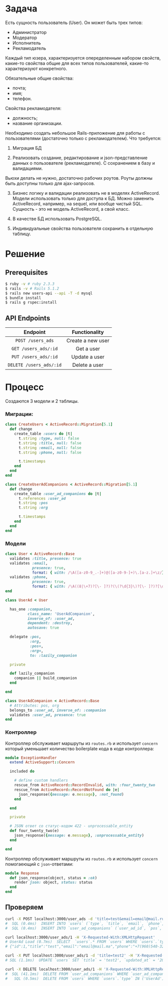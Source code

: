 # Задача

Есть сущность пользователь (User). Он может быть трех типов:

- Администратор
- Модератор
- Исполнитель
- Рекламодатель

Каждый тип юзера, характеризуется опеределенным набором 
свойств, какие-то свойства общие для всех типов 
пользователей, какие-то характеризуют конкретного. 

Обязательные общие свойства:
- почта;
- имя;
- телефон.

Свойства рекламодателя:
- должность;
- название организации.

Необходимо создать небольшое Rails-приложение для работы 
с пользователями (достаточно только с рекламодателем). Что требуется:

1) Миграция БД

2) Реализовать создание, редактирование и 
json-представление данных о пользователе (рекламодателе). 
С сохранением в базу и валидациями.
 
Вьюхи делать не нужно, достаточно рабочих роутов. 
Роуты должны быть доступны только для ajax-запросов. 

3) Бизнес логику и валидации реализовать не в моделях 
ActiveRecord. Модели использовать только для доступа 
к БД. Можно заменить ActiveRecord, например, на 
sequel, или вообще чистый SQL. Сущность - это не модель 
ActiveRecord, а свой класс.

4) В качестве БД использовать PostgreSQL.

5) Индивидуальные свойства пользователя 
сохранить в отдельную таблицу.

# Решение

## Prerequisites

```bash
$ ruby -v # ruby 2.3.3
$ rails -v # Rails 5.1.2
$ rails new users-api --api -T -d mysql
$ bundle install
$ rails g rspec:install
```

## API Endpoints

| Endpoint	                    | Functionality                |
| :-------------------------:   | :---------------------------:|
| `POST /users_ads`	            |  Create a new user           |
| `GET /users_ads/:id`	        |  Get a user                  |
| `PUT /users_ads/:id`	        |  Update a user               |
| `DELETE /users_ads/:id`	    |  Delete a user               |

# Процесс

Создаются 3 модели и 2 таблицы.

### Миграции:

```ruby
class CreateUsers < ActiveRecord::Migration[5.1]
  def change
    create_table :users do |t|
      t.string :type, null: false
      t.string :title, null: false
      t.string :email, null: false
      t.string :phone, null: false

      t.timestamps
    end
  end
end
```

```ruby
class CreateUserAdCompanions < ActiveRecord::Migration[5.1]
  def change
    create_table :user_ad_companions do |t|
      t.references :user_ad
      t.string :pos
      t.string :org

      t.timestamps
    end
  end
end
```

### Модели

```ruby
class User < ActiveRecord::Base
  validates :title, presence: true
  validates :email,
            presence: true,
            format: { with: /\A([a-z0-9_.-]+)@([a-z0-9-]+)\.[a-z.]+\z/}
  validates :phone,
            presence: true,
            format: { with: /\A((8|\+7)?[\- ]?)?(\(?\d{3}\)?[\- ]?)?[\d\- ]{7,10}\z/ }
end
```

```ruby
class UserAd < User

  has_one :companion,
          class_name: 'UserAdCompanion',
          inverse_of: :user_ad,
          dependent: :destroy,
          autosave: true

  delegate :pos,
           :org,
           :pos=,
           :org=,
           to: :lazily_companion

  private

  def lazily_companion
    companion || build_companion
  end

end
```

```ruby
class UserAdCompanion < ActiveRecord::Base
  # Attributes: pos, org
  belongs_to :user_ad, inverse_of: :companion
  validates :user_ad, presence: true
end
```

### Контроллер

Контроллер обслуживает маршруты из `routes.rb` и использует `concern` 
который уменьшает количество boilerplate кода в коде контроллера:

```ruby
module ExceptionHandler
  extend ActiveSupport::Concern

  included do

    # define custom handlers
    rescue_from ActiveRecord::RecordInvalid, with: :four_twenty_two
    rescue_from ActiveRecord::RecordNotFound do |e|
      json_response({message: e.message}, :not_found)
    end

  end

  private

  # JSON ответ со статус-кодом 422 - unprocessable_entity
  def four_twenty_two(e)
    json_response({message: e.message}, :unprocessable_entity)
  end

end
```

Контроллер обслуживает маршруты из `routes.rb` и использует `concern` помогаеющий
с `json`-ответами:

```ruby
module Response
  def json_response(object, status = :ok)
    render json: object, status: status
  end
end
```

## Проверяем

```bash
curl -X POST localhost:3000/user_ads -d 'title=test&email=email@mail.ru&phone=8123551515&org=microsoft&pos=manager' -H 'X-Requested-With:XMLHttpRequest'
#  SQL (0.4ms)  INSERT INTO `users` (`type`, `title`, `email`, `phone`, `created_at`, `updated_at`) VALUES ('UserAd', 'test', 'email@mail.ru', '8123551515', '2017-08-01 00:04:01', '2017-08-01 00:04:01')
#  SQL (0.4ms)  INSERT INTO `user_ad_companions` (`user_ad_id`, `pos`, `org`, `created_at`, `updated_at`) VALUES (2, 'manager', 'microsoft', '2017-08-01 00:04:01', '2017-08-01 00:04:01')

curl localhost:3000/user_ads/1 -H 'X-Requested-With:XMLHttpRequest'
# UserAd Load (0.7ms)  SELECT  `users`.* FROM `users` WHERE `users`.`type` IN ('UserAd') AND `users`.`id` = 1 LIMIT 1
# {"id":1,"title":"test","email":"email@mail.ma","phone":"+7(960)540-32-23","created_at":"2017-07-31T23:07:17.000Z","updated_at":"2017-07-31T23:07:17.000Z"}

curl -X PUT localhost:3000/user_ads/1 -d 'title=test2' -H 'X-Requested-With:XMLHttpRequest'
# SQL (1.1ms)  UPDATE `users` SET `title` = 'test2', `updated_at` = '2017-08-01 00:09:12' WHERE `users`.`id` = 1

curl -X DELETE localhost:3000/user_ads/1 -H 'X-Requested-With:XMLHttpRequest' 
#  SQL (41.1ms)  DELETE FROM `user_ad_companions` WHERE `user_ad_companions`.`id` = 1
#   SQL (0.5ms)  DELETE FROM `users` WHERE `users`.`type` IN ('UserAd') AND `users`.`id` = 1

```